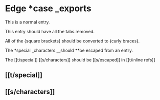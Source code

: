 # Edge \*case \_exports

This is a normal entry.

This entry should have all the tabs removed.

All of the {square brackets} should be converted to {curly braces}.

The \*special \_characters \_\_should \*\*be escaped from an entry.

The [[t/special]] [[s/characters]] should be [[s/escaped]] in [[t/inline refs]]

## [[t/special]]

## [[s/characters]]
